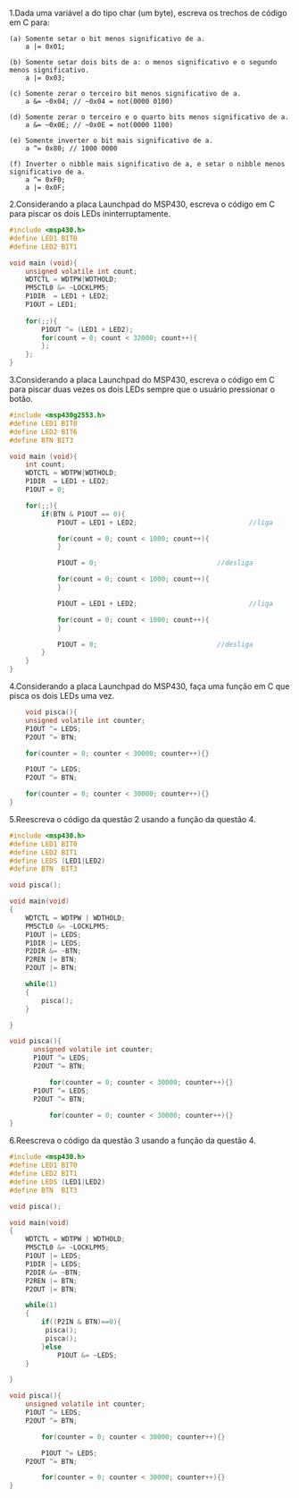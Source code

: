 1.Dada uma variável a do tipo char (um byte), escreva os trechos de código em C para:

	(a) Somente setar o bit menos significativo de a.
		a |= 0x01;

	(b) Somente setar dois bits de a: o menos significativo e o segundo menos significativo.
		a |= 0x03;

	(c) Somente zerar o terceiro bit menos significativo de a.
		a &= ~0x04; // ~0x04 = not(0000 0100)

	(d) Somente zerar o terceiro e o quarto bits menos significativo de a.
		a &= ~0x0E; // ~0x0E = not(0000 1100)

	(e) Somente inverter o bit mais significativo de a.
		a ^= 0x80; // 1000 0000

	(f) Inverter o nibble mais significativo de a, e setar o nibble menos significativo de a.
		a ^= 0xF0;
		a |= 0x0F;

2.Considerando a placa Launchpad do MSP430, escreva o código em C para piscar os dois LEDs ininterruptamente.
``` C
#include <msp430.h>
#define LED1 BIT0
#define LED2 BIT1

void main (void){
    unsigned volatile int count;
    WDTCTL = WDTPW|WDTHOLD;
    PM5CTL0 &= ~LOCKLPM5;
    P1DIR  = LED1 + LED2;
    P1OUT = LED1;
    
    for(;;){
        P1OUT ^= (LED1 + LED2);
        for(count = 0; count < 32000; count++){
        };
    };
}

```

3.Considerando a placa Launchpad do MSP430, escreva o código em C para piscar duas vezes os dois LEDs sempre que o usuário pressionar o botão.
``` C
#include <msp430g2553.h>
#define LED1 BIT0
#define LED2 BIT6
#define BTN BIT3

void main (void){
	int count;
	WDTCTL = WDTPW|WDTHOLD;
	P1DIR  = LED1 + LED2;
	P1OUT = 0;

	for(;;){
		if(BTN & P1OUT == 0){
			P1OUT = LED1 + LED2;							//liga

			for(count = 0; count < 1000; count++){		
			}

			P1OUT = 0;								//desliga

			for(count = 0; count < 1000; count++){		
			}

			P1OUT = LED1 + LED2;							//liga

			for(count = 0; count < 1000; count++){		
			}

			P1OUT = 0;								//desliga
		}
	}
}
 ```
4.Considerando a placa Launchpad do MSP430, faça uma função em C que pisca os dois LEDs uma vez.
``` C
	void pisca(){
	unsigned volatile int counter;
	P1OUT ^= LEDS;
 	P2OUT ^= BTN;

	for(counter = 0; counter < 30000; counter++){}

	P1OUT ^= LEDS;
  	P2OUT ^= BTN;

	for(counter = 0; counter < 30000; counter++){}
}

```


5.Reescreva o código da questão 2 usando a função da questão 4.

``` C
#include <msp430.h>
#define LED1 BIT0
#define LED2 BIT1
#define LEDS (LED1|LED2)
#define BTN  BIT3

void pisca();

void main(void)
{
    WDTCTL = WDTPW | WDTHOLD;
    PM5CTL0 &= ~LOCKLPM5;
    P1OUT |= LEDS;
    P1DIR |= LEDS;
    P2DIR &= ~BTN;
    P2REN |= BTN;
    P2OUT |= BTN;

    while(1)
    {
		pisca();
    }

}

void pisca(){
  	  unsigned volatile int counter;
      P1OUT ^= LEDS;
      P2OUT ^= BTN;

		  for(counter = 0; counter < 30000; counter++){}
      P1OUT ^= LEDS;
      P2OUT ^= BTN;

		  for(counter = 0; counter < 30000; counter++){}
}


```
6.Reescreva o código da questão 3 usando a função da questão 4.
``` C
#include <msp430.h>
#define LED1 BIT0
#define LED2 BIT1
#define LEDS (LED1|LED2)
#define BTN  BIT3

void pisca();

void main(void)
{
    WDTCTL = WDTPW | WDTHOLD;
    PM5CTL0 &= ~LOCKLPM5;
    P1OUT |= LEDS;
    P1DIR |= LEDS;
    P2DIR &= ~BTN;
    P2REN |= BTN;
    P2OUT |= BTN;

    while(1)
    {
        if((P2IN & BTN)==0){
         pisca();
         pisca();
        }else
            P1OUT &= ~LEDS;
    }

}

void pisca(){
    unsigned volatile int counter;
    P1OUT ^= LEDS;
    P2OUT ^= BTN;

		for(counter = 0; counter < 30000; counter++){}

		P1OUT ^= LEDS;
    P2OUT ^= BTN;

		for(counter = 0; counter < 30000; counter++){}
}

```
